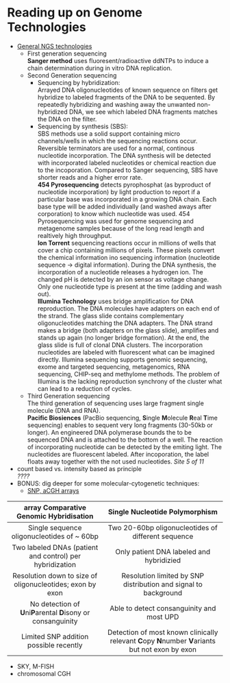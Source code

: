 # Reading up on Genome Technologies
* [General NGS technologies](https://github.com/compbiozurich/UZH-BIO392/blob/master/course-material/2020/2018-04-01___Slatko-et-al.__Next-Generation-Sequencing-Technologies__Curr-Prot-Mol-Biol__review.pdf)
    * First generation sequencing  
    **Sanger method** uses fluoresent/radioactive ddNTPs to induce a chain determination during in vitro DNA replication.
    * Second Generation sequencing
      - Sequencing by hybridization:  
      Arrayed DNA oligonucleotides of known sequence on filters get hybridize to labeled fragments of the DNA to be sequented. By repeatedly hybridizing and washing away the unwanted non-hybridized DNA, we see which labeled DNA fragments matches the DNA on the filter.
      - Sequencing by synthesis (SBS):  
      SBS methods use a solid support containing micro channels/wells in which the sequencing reactions occur. Reversible terminators are used for a normal, continous nucleotide incorporation. The DNA synthesis will be detected with incorporated labeled nucleotides or chemical reaction due to the incoporation. Compared to Sanger sequencing, SBS have shorter reads and a higher error rate.  
      **454 Pyrosequencing** detects pyrophosphat (as byproduct of nucleotide incorporation) by light production to report if a particular base was incorporated in a growing DNA chain. Each base type will be added individually (and washed aways after corporation) to know which nucleotide was used. 454 Pyrosequencing was used for genome sequencing and metagenome samples because of the long read length and realtively high throughput.   
      **Ion Torrent** sequencing reactions occur in millions of wells that cover a chip containing millions of pixels. These pixels convert the chemical information ino sequencing information (nucleotide sequence -> digital information). During the DNA synthesis, the incorporation of a nucleotide releases a hydrogen ion. The changed pH is detected by an ion sensor as voltage change. Only one nucleotide type is present at the time (adding and wash out).  
      **Illumina Technology** uses bridge amplification for DNA reproduction. The DNA molecules have adapters on each end of the strand. The glass slide contains complementary oligonucleotides matching the DNA adapters. The DNA strand makes a bridge (both adapters on the glass slide), amplifies and stands up again (no longer bridge formation). At the end, the glass slide is full of clonal DNA clusters. The incorporation nucleotides are labeled with fluorescent what can be imagined directly. Illumina sequencing supports genomic sequencing, exome and targeted sequencing, metagenomics, RNA sequencing, CHIP-seq and methylome methods. The problem of Illumina is the lacking reproduction synchrony of the cluster what can lead to a reduction of cycles.   
     * Third Generation sequencing  
     The third generation of sequencing uses large fragment single molecule (DNA and RNA).   
     **Pacific Biosiences** (PacBio sequencing, **S**ingle **M**olecule **R**eal **T**ime sequencing) enables to sequent very long fragments (30-50kb or longer). An engineered DNA polymerase bounds the to be sequenced DNA and is attached to the bottom of a well. The reaction of incorporating nucleotide can be detected by the emiting light. The nucleotides are fluorescent labeled. After incoporation, the label floats away together with the not used nucleotides. *Site 5 of 11* 
* count based vs. intensity based as principle   
*????*
* BONUS: dig deeper for some molecular-cytogenetic techniques: 
  * [SNP, aCGH arrays](https://github.com/compbiozurich/UZH-BIO392/blob/master/course-material/2020/2011-07-18___Schaaf%2C-Wiesnieszka-and-Beaudet__Copy-Number-and-SNP-Arrays-in-Clinical-Diagnostics__Ann-Rev-Genom__review.pdf)    

|     **a**rray **C**omparative **G**enomic **H**ybridisation     |                             **S**ingle **N**ucleotide **P**olymorphism                             |
|:---------------------------------------------------------------:|:--------------------------------------------------------------------------------------------------:|
| Single sequence oligonucleotides of ~ 60bp                      | Two 20-60bp oligonucleotides of different sequence                                                 |
| Two labeled DNAs (patient and control) per hybridization        | Only patient DNA labeled and hybridizied                                                           |
| Resolution down to size of oligonucleotides; exon by exon       | Resolution limited by SNP distribution and signal to background                                    |
| No detection of **U**ni**P**arental **D**isony or consanguinity | Able to detect consanguinity and most UPD                                                          |
| Limited SNP addition possible recently                          | Detection of most known clinically relevant **C**opy **N**number **V**ariants but not exon by exon |
  * SKY, M-FISH
  * chromosomal CGH
